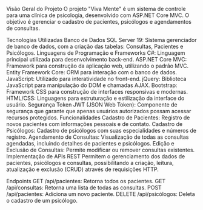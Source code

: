 Visão Geral do Projeto
O projeto "Viva Mente" é um sistema de controle para uma clínica de psicologia, desenvolvido com ASP.NET Core MVC. O objetivo é gerenciar o cadastro de pacientes, psicólogos e agendamentos de consultas.

Tecnologias Utilizadas
Banco de Dados
SQL Server 19: Sistema gerenciador de banco de dados, com a criação das tabelas: Consultas, Pacientes e Psicólogos.
Linguagens de Programação e Frameworks
C#: Linguagem principal utilizada para desenvolvimento back-end.
ASP.NET Core MVC: Framework para construção da aplicação web, utilizando o padrão MVC.
Entity Framework Core: ORM para interação com o banco de dados.
JavaScript: Utilizado para interatividade no front-end.
jQuery: Biblioteca JavaScript para manipulação do DOM e chamadas AJAX.
Bootstrap: Framework CSS para construção de interfaces responsivas e modernas.
HTML/CSS: Linguagens para estruturação e estilização da interface do usuário.
Segurança
Token JWT (JSON Web Token): Componente de segurança que garante que apenas usuários autorizados possam acessar recursos protegidos.
Funcionalidades
Cadastro de Pacientes: Registro de novos pacientes com informações pessoais e de contato.
Cadastro de Psicólogos: Cadastro de psicólogos com suas especialidades e números de registro.
Agendamento de Consultas: Visualização de todas as consultas agendadas, incluindo detalhes de pacientes e psicólogos.
Edição e Exclusão de Consultas: Permite modificar ou remover consultas existentes.
Implementação de APIs REST
Permitem o gerenciamento dos dados de pacientes, psicólogos e consultas, possibilitando a criação, leitura, atualização e exclusão (CRUD) através de requisições HTTP.

Endpoints
GET /api/pacientes: Retorna todos os pacientes.
GET /api/consultas: Retorna uma lista de todas as consultas.
POST /api/pacientes: Adiciona um novo paciente.
DELETE /api/psicólogos: Deleta o cadastro de um psicólogo.
